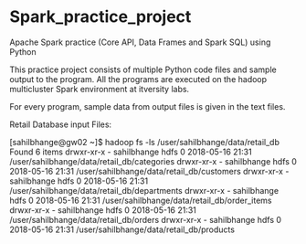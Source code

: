 # Spark_practice_project
Apache Spark practice (Core API, Data Frames and Spark SQL) using Python

This practice project consists of multiple Python code files and sample output to the program. All the programs are executed on the hadoop multicluster Spark environment at itversity labs.

For every program, sample data from output files is given in the text files.

Retail Database input Files:

[sahilbhange@gw02 ~]$ hadoop fs -ls /user/sahilbhange/data/retail_db
Found 6 items
drwxr-xr-x   - sahilbhange hdfs          0 2018-05-16 21:31 /user/sahilbhange/data/retail_db/categories
drwxr-xr-x   - sahilbhange hdfs          0 2018-05-16 21:31 /user/sahilbhange/data/retail_db/customers
drwxr-xr-x   - sahilbhange hdfs          0 2018-05-16 21:31 /user/sahilbhange/data/retail_db/departments
drwxr-xr-x   - sahilbhange hdfs          0 2018-05-16 21:31 /user/sahilbhange/data/retail_db/order_items
drwxr-xr-x   - sahilbhange hdfs          0 2018-05-16 21:31 /user/sahilbhange/data/retail_db/orders
drwxr-xr-x   - sahilbhange hdfs          0 2018-05-16 21:31 /user/sahilbhange/data/retail_db/products



